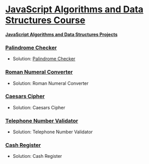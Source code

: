 # [JavaScript Algorithms and Data Structures Course](https://www.freecodecamp.org/learn/javascript-algorithms-and-data-structures)
**[JavaScript Algorithms and Data Structures Projects](https://www.freecodecamp.org/learn/javascript-algorithms-and-data-structures#javascript-algorithms-and-data-structures-projects)**

### [Palindrome Checker](https://www.freecodecamp.org/learn/javascript-algorithms-and-data-structures/javascript-algorithms-and-data-structures-projects/palindrome-checker)
* Solution: [Palindrome Checker](./Palindrome%20Checker/palindrome.js)

### [Roman Numeral Converter](https://www.freecodecamp.org/learn/javascript-algorithms-and-data-structures/javascript-algorithms-and-data-structures-projects/roman-numeral-converter)
* Solution: Roman Numeral Converter

### [Caesars Cipher](https://www.freecodecamp.org/learn/javascript-algorithms-and-data-structures/javascript-algorithms-and-data-structures-projects/caesars-cipher)
* Solution: Caesars Cipher

### [Telephone Number Validator](https://www.freecodecamp.org/learn/javascript-algorithms-and-data-structures/javascript-algorithms-and-data-structures-projects/telephone-number-validator)
* Solution: Telephone Number Validator

### [Cash Register](https://www.freecodecamp.org/learn/javascript-algorithms-and-data-structures/javascript-algorithms-and-data-structures-projects/cash-register)
* Solution: Cash Register